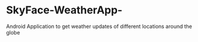 # SkyFace-WeatherApp-
Android Application to get weather updates of different locations around the globe
